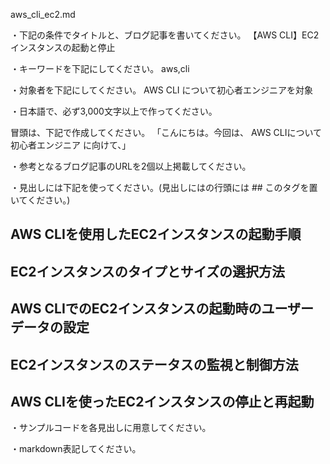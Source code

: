 aws_cli_ec2.md

・下記の条件でタイトルと、ブログ記事を書いてください。
【AWS CLI】EC2インスタンスの起動と停止

・キーワードを下記にしてください。
aws,cli

・対象者を下記にしてください。
  AWS CLI について初心者エンジニアを対象


・日本語で、必ず3,000文字以上で作ってください。

冒頭は、下記で作成してください。
「こんにちは。今回は、
AWS CLIについて初心者エンジニア
に向けて、」

・参考となるブログ記事のURLを2個以上掲載してください。

・見出しには下記を使ってください。(見出しにはの行頭には ## このタグを置いてください。)
## AWS CLIを使用したEC2インスタンスの起動手順
## EC2インスタンスのタイプとサイズの選択方法
## AWS CLIでのEC2インスタンスの起動時のユーザーデータの設定
## EC2インスタンスのステータスの監視と制御方法
## AWS CLIを使ったEC2インスタンスの停止と再起動

・サンプルコードを各見出しに用意してください。

・markdown表記してください。

